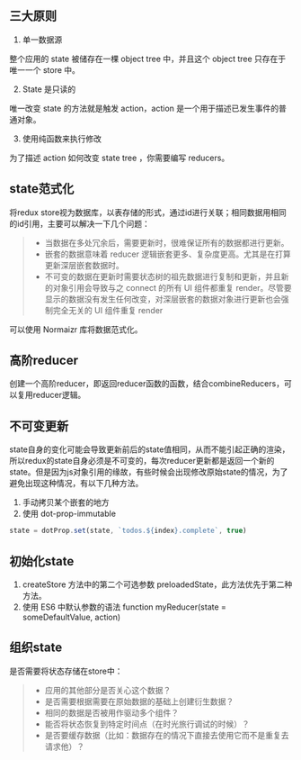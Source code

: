 ## 三大原则
1. 单一数据源

整个应用的 state 被储存在一棵 object tree 中，并且这个 object tree 只存在于唯一一个 store 中。

2. State 是只读的

唯一改变 state 的方法就是触发 action，action 是一个用于描述已发生事件的普通对象。

3. 使用纯函数来执行修改

为了描述 action 如何改变 state tree ，你需要编写 reducers。

## state范式化

将redux store视为数据库，以表存储的形式，通过id进行关联；相同数据用相同的id引用，主要可以解决一下几个问题：
> - 当数据在多处冗余后，需要更新时，很难保证所有的数据都进行更新。
> - 嵌套的数据意味着 reducer 逻辑嵌套更多、复杂度更高。尤其是在打算更新深层嵌套数据时。
> - 不可变的数据在更新时需要状态树的祖先数据进行复制和更新，并且新的对象引用会导致与之 connect 的所有 UI 组件都重复 render。尽管要显示的数据没有发生任何改变，对深层嵌套的数据对象进行更新也会强制完全无关的 UI 组件重复 render

可以使用 Normaizr 库将数据范式化。

## 高阶reducer

创建一个高阶reducer，即返回reducer函数的函数，结合combineReducers，可以复用reducer逻辑。

## 不可变更新

state自身的变化可能会导致更新前后的state值相同，从而不能引起正确的渲染，所以redux的state自身必须是不可变的，每次reducer更新都是返回一个新的state。但是因为js对象引用的缘故，有些时候会出现修改原始state的情况，为了避免出现这种情况，有以下几种方法。

1. 手动拷贝某个嵌套的地方
2. 使用 dot-prop-immutable 

```js
state = dotProp.set(state, `todos.${index}.complete`, true)
```

## 初始化state
1. createStore 方法中的第二个可选参数 preloadedState，此方法优先于第二种方法。
2. 使用 ES6 中默认参数的语法 function myReducer(state = someDefaultValue, action)

## 组织state
是否需要将状态存储在store中：
> - 应用的其他部分是否关心这个数据？
> - 是否需要根据需要在原始数据的基础上创建衍生数据？
> - 相同的数据是否被用作驱动多个组件？
> - 能否将状态恢复到特定时间点（在时光旅行调试的时候）？
> - 是否要缓存数据（比如：数据存在的情况下直接去使用它而不是重复去请求他）？